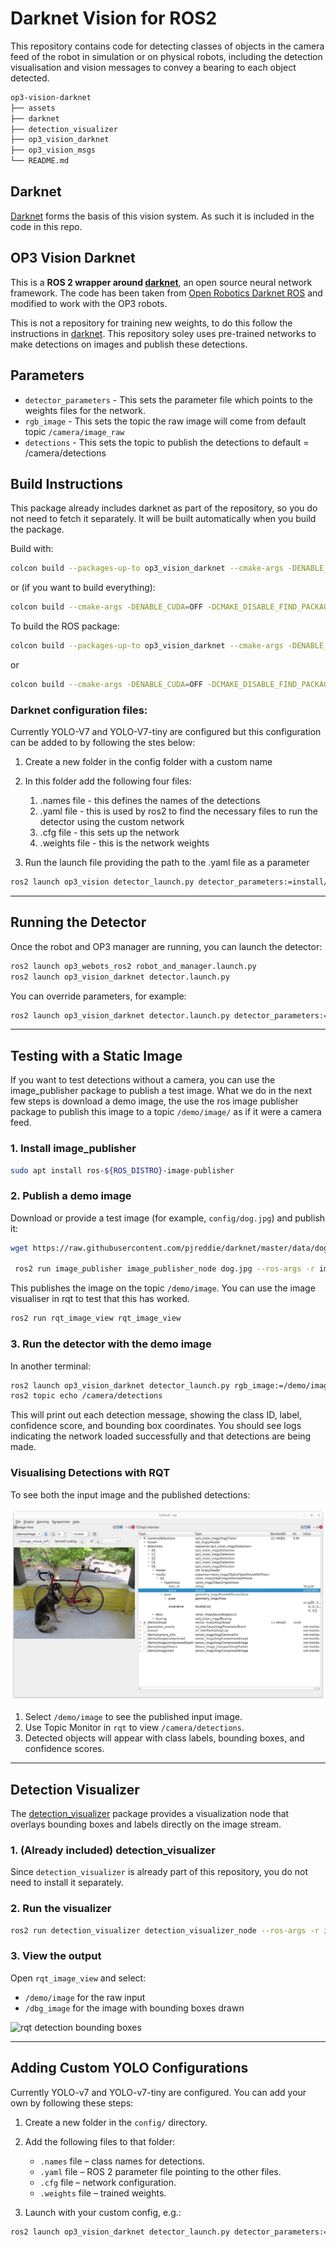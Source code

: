 # Darknet Vision for ROS2

This repository contains code for detecting classes of objects in the camera feed of the
robot in simulation or on physical robots, including the detection visualisation and
vision messages to convey a bearing to each object detected.  

``` bash
op3-vision-darknet
├── assets
├── darknet
├── detection_visualizer
├── op3_vision_darknet
├── op3_vision_msgs
└── README.md

```

## Darknet

[Darknet](https://pjreddie.com/darknet) forms the basis of this vision system.  As such it is included in the code in this repo. 

## OP3 Vision Darknet

This is a **ROS 2 wrapper around [darknet](https://pjreddie.com/darknet)**, an open source neural network framework.  The code has been taken from [Open Robotics Darknet ROS](https://github.com/ros2/openrobotics_darknet_ros) and modified to work with the OP3 robots.

This is not a repository for training new weights, to do this follow the instructions in [darknet](https://pjreddie.com/darknet).  This repository soley uses pre-trained networks to make detections on images and publish these detections.


## Parameters
* `detector_parameters` - This sets the parameter file which points to the weights files for the network.
* `rgb_image` - This sets the topic the raw image will come from default topic `/camera/image_raw`
* `detections` - This sets the topic to publish the detections to default = /camera/detections


## Build Instructions

This package already includes darknet as part of the repository, so you do not need to fetch it separately. It will be built automatically when you build the package.

Build with:

```bash
colcon build --packages-up-to op3_vision_darknet --cmake-args -DENABLE_CUDA=OFF -DCMAKE_DISABLE_FIND_PACKAGE_OpenMP=TRUE
```

or (if you want to build everything):

```bash
colcon build --cmake-args -DENABLE_CUDA=OFF -DCMAKE_DISABLE_FIND_PACKAGE_OpenMP=TRUE
```

To build the ROS package:

```bash
colcon build --packages-up-to op3_vision_darknet --cmake-args -DENABLE_CUDA=OFF -DCMAKE_DISABLE_FIND_PACKAGE_OpenMP=TRUE
```

or

```bash
colcon build --cmake-args -DENABLE_CUDA=OFF -DCMAKE_DISABLE_FIND_PACKAGE_OpenMP=TRUE
```

### Darknet configuration files:

Currently YOLO-V7 and YOLO-V7-tiny are configured but this configuration can be added to by following the stes below:

1. Create a new folder in the config folder with a custom name
2. In this folder add the following four files:
   1. .names file - this defines the names of the detections
   2. .yaml file - this is used by ros2 to find the necessary files to run the detector using the custom network
   3. .cfg file - this sets up the network
   4. .weights file - this is the network weights

3. Run the launch file providing the path to the .yaml file as a parameter
```bash
ros2 launch op3_vision detector_launch.py detector_parameters:=install/op3_vision/share/op3_vision/config/your_folder_name/params.yaml
```

---

## Running the Detector

Once the robot and OP3 manager are running, you can launch the detector:

```bash
ros2 launch op3_webots_ros2 robot_and_manager.launch.py
ros2 launch op3_vision_darknet detector.launch.py
```

You can override parameters, for example:

```bash
ros2 launch op3_vision_darknet detector.launch.py detector_parameters:=install/op3_vision_darknet/share/op3_vision_darknet/config/yolo-v7-tiny/params.yaml
```

---

## Testing with a Static Image

If you want to test detections without a camera, you can use the image\_publisher package to publish a test image. What we do in the next few steps is download a demo image, the use the ros image publisher package to publish this image to a topic `/demo/image/` as if it were a camera feed.

### 1. Install image\_publisher

```bash
sudo apt install ros-${ROS_DISTRO}-image-publisher
```

### 2. Publish a demo image

Download or provide a test image (for example, `config/dog.jpg`) and publish it:

```bash
wget https://raw.githubusercontent.com/pjreddie/darknet/master/data/dog.jpg -O dog.jpg

 ros2 run image_publisher image_publisher_node dog.jpg --ros-args -r image_raw:=/demo/image

```

This publishes the image on the topic `/demo/image`. You can use the image visualiser
in rqt to test that this has worked.

```bash
ros2 run rqt_image_view rqt_image_view
```


### 3. Run the detector with the demo image

In another terminal:

```bash
ros2 launch op3_vision_darknet detector_launch.py rgb_image:=/demo/image detections:=/camera/detections
ros2 topic echo /camera/detections
```
This will print out each detection message, showing the class ID, label, confidence score, and bounding box coordinates.
You should see logs indicating the network loaded successfully and that detections are being made.



### Visualising Detections with RQT

To see both the input image and the published detections:

![rqt demo image and detections](../assets/rqt_demo_image.png)


1. Select `/demo/image` to see the published input image.
2. Use Topic Monitor in `rqt` to view `/camera/detections`.
3. Detected objects will appear with class labels, bounding boxes, and confidence scores.


---

## Detection Visualizer

The [detection\_visualizer](https://github.com/ros2/detection_visualizer) package provides a visualization node that overlays bounding boxes and labels directly on the image stream.

### 1. (Already included) detection\_visualizer

Since `detection_visualizer` is already part of this repository, you do not need to install it separately.

### 2. Run the visualizer

```bash
ros2 run detection_visualizer detection_visualizer_node --ros-args -r image:=/demo/image -r detections:=/demo/detections
```

### 3. View the output

Open `rqt_image_view` and select:

* `/demo/image` for the raw input
* `/dbg_image` for the image with bounding boxes drawn


![rqt detection bounding boxes](../assets/rqt_detections.png)


---

## Adding Custom YOLO Configurations

Currently YOLO-v7 and YOLO-v7-tiny are configured.
You can add your own by following these steps:

1. Create a new folder in the `config/` directory.
2. Add the following files to that folder:

   * `.names` file – class names for detections.
   * `.yaml` file – ROS 2 parameter file pointing to the other files.
   * `.cfg` file – network configuration.
   * `.weights` file – trained weights.
3. Launch with your custom config, e.g.:

```bash
ros2 launch op3_vision_darknet detector_launch.py detector_parameters:=install/op3_vision_darknet/share/op3_vision_darknet/config/your_folder/params.yaml
```

